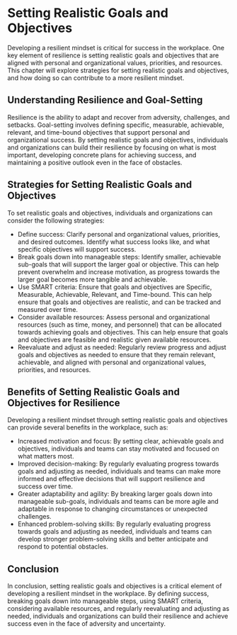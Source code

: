 Setting Realistic Goals and Objectives
=================================================================================

Developing a resilient mindset is critical for success in the workplace. One key element of resilience is setting realistic goals and objectives that are aligned with personal and organizational values, priorities, and resources. This chapter will explore strategies for setting realistic goals and objectives, and how doing so can contribute to a more resilient mindset.

Understanding Resilience and Goal-Setting
-----------------------------------------

Resilience is the ability to adapt and recover from adversity, challenges, and setbacks. Goal-setting involves defining specific, measurable, achievable, relevant, and time-bound objectives that support personal and organizational success. By setting realistic goals and objectives, individuals and organizations can build their resilience by focusing on what is most important, developing concrete plans for achieving success, and maintaining a positive outlook even in the face of obstacles.

Strategies for Setting Realistic Goals and Objectives
-----------------------------------------------------

To set realistic goals and objectives, individuals and organizations can consider the following strategies:

* Define success: Clarify personal and organizational values, priorities, and desired outcomes. Identify what success looks like, and what specific objectives will support success.
* Break goals down into manageable steps: Identify smaller, achievable sub-goals that will support the larger goal or objective. This can help prevent overwhelm and increase motivation, as progress towards the larger goal becomes more tangible and achievable.
* Use SMART criteria: Ensure that goals and objectives are Specific, Measurable, Achievable, Relevant, and Time-bound. This can help ensure that goals and objectives are realistic, and can be tracked and measured over time.
* Consider available resources: Assess personal and organizational resources (such as time, money, and personnel) that can be allocated towards achieving goals and objectives. This can help ensure that goals and objectives are feasible and realistic given available resources.
* Reevaluate and adjust as needed: Regularly review progress and adjust goals and objectives as needed to ensure that they remain relevant, achievable, and aligned with personal and organizational values, priorities, and resources.

Benefits of Setting Realistic Goals and Objectives for Resilience
-----------------------------------------------------------------

Developing a resilient mindset through setting realistic goals and objectives can provide several benefits in the workplace, such as:

* Increased motivation and focus: By setting clear, achievable goals and objectives, individuals and teams can stay motivated and focused on what matters most.
* Improved decision-making: By regularly evaluating progress towards goals and adjusting as needed, individuals and teams can make more informed and effective decisions that will support resilience and success over time.
* Greater adaptability and agility: By breaking larger goals down into manageable sub-goals, individuals and teams can be more agile and adaptable in response to changing circumstances or unexpected challenges.
* Enhanced problem-solving skills: By regularly evaluating progress towards goals and adjusting as needed, individuals and teams can develop stronger problem-solving skills and better anticipate and respond to potential obstacles.

Conclusion
----------

In conclusion, setting realistic goals and objectives is a critical element of developing a resilient mindset in the workplace. By defining success, breaking goals down into manageable steps, using SMART criteria, considering available resources, and regularly reevaluating and adjusting as needed, individuals and organizations can build their resilience and achieve success even in the face of adversity and uncertainty.
